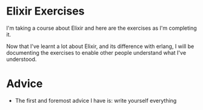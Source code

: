 # Elixir Exercises
I'm taking a course about Elixir and here are the exercises as I'm completing it.

Now that I've learnt a lot about Elixir, and its difference with erlang, I will
be documenting the exercises to enable other people understand what I've
understood.

# Advice
- The first and foremost advice I have is: write yourself everything

